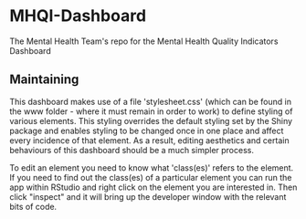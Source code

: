# MHQI-Dashboard
The Mental Health Team's repo for the Mental Health Quality Indicators Dashboard

## Maintaining
This dashboard makes use of a file 'stylesheet.css' (which can be found in the www folder - where it must remain in order to work) to define styling of various elements. This styling overrides the default styling set by the Shiny package and enables styling to be changed once in one place and affect every incidence of that element. As a result, editing aesthetics and certain behaviours of this dashboard should be a much simpler process.

To edit an element you need to know what 'class(es)' refers to the element. If you need to find out the class(es) of a particular element you can run the app within RStudio and right click on the element you are interested in. Then click "inspect" and it will bring up the developer window with the relevant bits of code.

